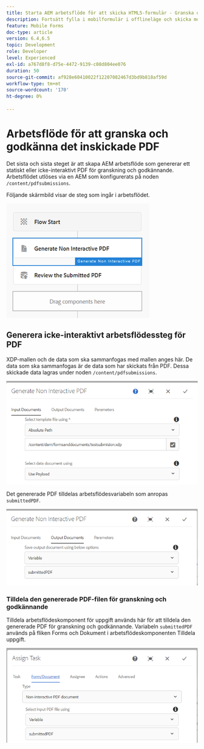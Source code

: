 ```yaml
---
title: Starta AEM arbetsflöde för att skicka HTML5-formulär - Granska och godkänn PDF
description: Fortsätt fylla i mobilformulär i offlineläge och skicka mobilformulär för att aktivera AEM arbetsflöde
feature: Mobile Forms
doc-type: article
version: 6.4,6.5
topic: Development
role: Developer
level: Experienced
exl-id: a767d8f8-d75e-4472-9139-c08d804ee076
duration: 50
source-git-commit: af928e60410022f12207082467d3bd9b818af59d
workflow-type: tm+mt
source-wordcount: '170'
ht-degree: 0%

---
```


# Arbetsflöde för att granska och godkänna det inskickade PDF

Det sista och sista steget är att skapa AEM arbetsflöde som genererar ett statiskt eller icke-interaktivt PDF för granskning och godkännande. Arbetsflödet utlöses via en AEM som konfigurerats på noden `/content/pdfsubmissions`.

Följande skärmbild visar de steg som ingår i arbetsflödet.

![arbetsflöde](assets/workflow.PNG)

## Generera icke-interaktivt arbetsflödessteg för PDF

XDP-mallen och de data som ska sammanfogas med mallen anges här. De data som ska sammanfogas är de data som har skickats från PDF. Dessa skickade data lagras under noden `/content/pdfsubmissions`.

![arbetsflöde](assets/generate-pdf1.PNG)

Det genererade PDF tilldelas arbetsflödesvariabeln som anropas `submittedPDF`.

![arbetsflöde](assets/generate-pdf2.PNG)

### Tilldela den genererade PDF-filen för granskning och godkännande

Tilldela arbetsflödeskomponent för uppgift används här för att tilldela den genererade PDF för granskning och godkännande. Variabeln `submittedPDF` används på fliken Forms och Dokument i arbetsflödeskomponenten Tilldela uppgift.

![arbetsflöde](assets/assign-task.PNG)
